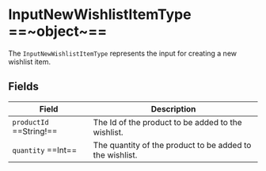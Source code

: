 # InputNewWishlistItemType ==~object~==

The `InputNewWishlistItemType` represents the input for creating a new wishlist item.

## Fields

| Field                     | Description                                                     |
| --------------------------| --------------------------------------------------------------- |
| `productId`  ==String!==  | The Id of the product to be added to the wishlist.              |
| `quantity`  ==Int==       | The quantity of the product to be added to the wishlist.        |
